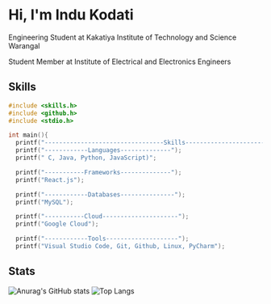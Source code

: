 # Hi, I'm Indu Kodati

Engineering Student at Kakatiya Institute of Technology and Science Warangal

Student Member at Institute of Electrical and Electronics Engineers

## Skills

```c
#include <skills.h>
#include <github.h>
#include <stdio.h>

int main(){
  printf("---------------------------------Skills----------------------------------");
  printf("------------Languages--------------");
  printf(" C, Java, Python, JavaScript)";

  printf("-----------Frameworks--------------");
  printf("React.js");

  printf("------------Databases---------------");
  printf("MySQL");

  printf("-----------Cloud---------------------");
  printf("Google Cloud");

  printf("------------Tools--------------------");
  printf("Visual Studio Code, Git, Github, Linux, PyCharm");
```
## Stats

![Anurag's GitHub stats](https://github-readme-stats.vercel.app/api?username=indukodati&show_icons=true&theme=dark)
![Top Langs](https://github-readme-stats.vercel.app/api/top-langs/?username=indukodati&layout=compact)
